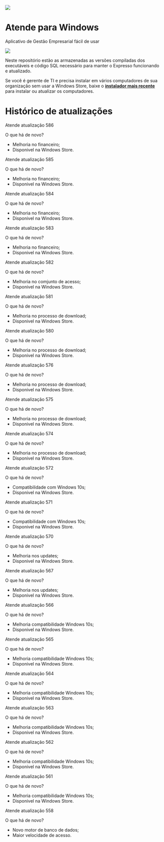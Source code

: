 [![](https://www.decisao.net/assets/img/logonly_black.png) ](https://www.decisao.net/)
# Atende para Windows
Aplicativo de Gestão Empresarial fácil de usar

[![](https://developer.microsoft.com/store/badges/images/Portuguese_Brazil_get_L.png) ](https://www.microsoft.com/store/apps/9NSMPV4DB2GH?cid=storebadge&ocid=badge)

Neste repositório estão as armazenadas as versões compiladas dos executáveis e código SQL necessário para manter o Expresso funcionando e atualizado.

Se você é gerente de TI e precisa instalar em vários computadores de sua organização sem usar a Windows Store, baixe o [**instalador mais recente**](https://github.com/decisao/atende/releases/latest/) para instalar ou atualizar os computadores.

# Histórico de atualizações
Atende atualização 586
 
O que há de novo?
 
- Melhoria no financeiro; 
- Disponivel na Windows Store.
 
 
Atende atualização 585
 
O que há de novo?
 
- Melhoria no financeiro; 
- Disponivel na Windows Store.
 
 
Atende atualização 584
 
O que há de novo?
 
- Melhoria no financeiro; 
- Disponivel na Windows Store.
 
 
Atende atualização 583
 
O que há de novo?
 
- Melhoria no financeiro; 
- Disponivel na Windows Store.
 
 
Atende atualização 582
 
O que há de novo?
 
- Melhoria no comjunto de acesso; 
- Disponivel na Windows Store.
 
 
Atende atualização 581
 
O que há de novo?
 
- Melhoria no processo de download; 
- Disponivel na Windows Store.
 
 
Atende atualização 580
 
O que há de novo?
 
- Melhoria no processo de download; 
- Disponivel na Windows Store.
 
 
Atende atualização 576
 
O que há de novo?
 
- Melhoria no processo de download; 
- Disponivel na Windows Store.
 
 
Atende atualização 575
 
O que há de novo?
 
- Melhoria no processo de download; 
- Disponivel na Windows Store.
 
 
Atende atualização 574
 
O que há de novo?
 
- Melhoria no processo de download; 
- Disponivel na Windows Store.
 
 
Atende atualização 572
 
O que há de novo?
 
- Compatibilidade com Windows 10s; 
- Disponivel na Windows Store.
 
 
Atende atualização 571
 
O que há de novo?
 
- Compatibilidade com Windows 10s; 
- Disponivel na Windows Store.
 
 
Atende atualização 570
 
O que há de novo?
 
- Melhoria nos updates; 
- Disponivel na Windows Store.
 
 
Atende atualização 567
 
O que há de novo?
 
- Melhoria nos updates; 
- Disponivel na Windows Store.
 
 
Atende atualização 566
 
O que há de novo?
 
- Melhoria compatibilidade Windows 10s; 
- Disponivel na Windows Store.
 
 
Atende atualização 565
 
O que há de novo?
 
- Melhoria compatibilidade Windows 10s; 
- Disponivel na Windows Store.
 
 
Atende atualização 564
 
O que há de novo?
 
- Melhoria compatibilidade Windows 10s; 
- Disponivel na Windows Store.
 
 
Atende atualização 563
 
O que há de novo?
 
- Melhoria compatibilidade Windows 10s; 
- Disponivel na Windows Store.
 
 
Atende atualização 562
 
O que há de novo?
 
- Melhoria compatibilidade Windows 10s; 
- Disponivel na Windows Store.
 
 
Atende atualização 561
 
O que há de novo?
 
- Melhoria compatibilidade Windows 10s; 
- Disponivel na Windows Store.
 
 
Atende atualização 558
 
O que há de novo?
 
- Novo motor de banco de dados; 
- Maior velocidade de acesso.
 

 
